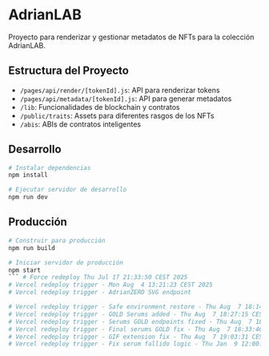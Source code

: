 # AdrianLAB

Proyecto para renderizar y gestionar metadatos de NFTs para la colección AdrianLAB.

## Estructura del Proyecto

- `/pages/api/render/[tokenId].js`: API para renderizar tokens
- `/pages/api/metadata/[tokenId].js`: API para generar metadatos
- `/lib`: Funcionalidades de blockchain y contratos
- `/public/traits`: Assets para diferentes rasgos de los NFTs
- `/abis`: ABIs de contratos inteligentes

## Desarrollo

```bash
# Instalar dependencias
npm install

# Ejecutar servidor de desarrollo
npm run dev
```

## Producción

```bash
# Construir para producción
npm run build

# Iniciar servidor de producción
npm start
``` # Force redeploy Thu Jul 17 21:33:50 CEST 2025
# Vercel redeploy trigger - Mon Aug  4 13:21:23 CEST 2025
# Vercel redeploy trigger - AdrianZERO SVG endpoint

# Vercel redeploy trigger - Safe environment restore - Thu Aug  7 18:14:32 CEST 2025
# Vercel redeploy trigger - GOLD Serums added - Thu Aug  7 18:27:15 CEST 2025
# Vercel redeploy trigger - Serums GOLD endpoints fixed - Thu Aug  7 18:32:33 CEST 2025
# Vercel redeploy trigger - Final serums GOLD fix - Thu Aug  7 18:33:46 CEST 2025
# Vercel redeploy trigger - GIF extension fix - Thu Aug  7 19:03:31 CEST 2025
# Vercel redeploy trigger - Fix serum fallido logic - Thu Jan  9 12:00:00 CEST 2025
